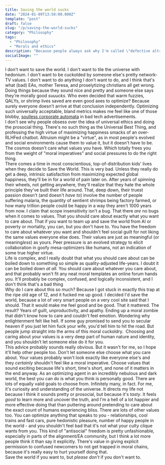 ```yaml
---
title: Saving the world sucks
date: "2024-01-09T13:50:00.000Z"
template: "post"
draft: false
slug: "/p/saving-the-world-sucks"
category: "Philosophy"
tags:
  - "Philosophy"
  - "Morals and ethics"
description: "Because people always ask why I'm called \"defective altruism\""
socialImage: ""
---
```


I don't want to save the world. I don't want to tile the universe with hedonium. I don't want to be cuckolded by someone else's pretty network-TV values. I don't want to do anything I don't want to do, and I think that's what (bad) EAs, mother Teresa, and proselytizing christians all get wrong. Doing things because they sound nice and pretty and someone else says they're morally good *suuucks*. Who even decided that warm fuzzies, QALYs, or shrimp lives saved are even good axes to optimize? Because surely everyone doesn't arrive at that conclusion independently. Optimizing such universally acceptable, bland metrics makes me feel like one of those blobby, [soulless corporate automata](https://medium.com/@carson.gray.hall/puke-on-digital-parchment-the-globohomo-art-style-61f5f126f4a2) in bad tech advertisements.  
I don't see why people obsess over the idea of universal ethics and doing the prosocial thing. There's no such thing as the Universal Best Thing, and professing the high virtue of maximizing happiness smacks of an over-RLHFed chatbot. Altruism might be a "virtue", as in most people's evolved and social environments cause them to value it, but it doesn't have to be. The cosmos doesn't care what values you have. Which totally frees you from the weight of "moral imperatives" and social pressures to do the right thing.  
There comes a time in most conscientious, top-of-distribution kids' lives when they decide to Save the World. This is very bad. Unless they really do get a deep, intrinsic satisfaction from maximizing expected global happiness, they'll be in for a world of pain later on. After years of spinning their wheels, not getting anywhere, they'll realize that they hate the whole principle they've built their life around. That, deep down, their truest passion doesn't (and doesn't *have to*) involve the number of people suffering malaria, the quantity of sentient shrimps being factory farmed, or how many trillion people could be happy in a way they aren't 1000 years from now. I claim that scope insensitivity isn't a bug. That there *are* no bugs when it comes to values. That you should care about exactly what you want to care about. That if you want to team up and save the world from AI or poverty or mortality, you can, but you don't have to. You have the freedom to care about whatever you want and shouldn't feel social guilt for not liking the same values everyone else does. Their values are just as meaningful (or meaning*less*) as yours. Peer pressure is an evolved strategy to elicit collaboration in goofy mesa-optimizers like humans, not an indication of some true higher virtue.  
Life is complex, and I really doubt that what you should care about can be boiled down to something so simple as quality-adjusted life-years. I doubt it can be boiled down *at all*. You should care about whatever you care about, and that probably won't fit any neat moral templates an online forum hands you. It'll probably be complex, confused, and logically inconsistent, and I don't think that's a bad thing  
Why do I care about this so much? Because I got stuck in exactly this trap at the ripe old age of 12, and it fucked me up good. I decided I'd save the world, because a lot of very smart people on a very cool site said that I should. That it would make me feel good and be good. That it mattered. The result? Years of guilt, unproductivity, and apathy. Ending up a moral zombie that didn't know how to care and couldn't feel emotion. Wondering why enlightenment felt like hell. If some guy promised to send you to secular heaven if you just let him fuck your wife, you'd tell him to hit the road. But people jump straight into the arms of this moral cuckoldry.  Choosing and caring about your values is a very deep part of human nature and identity, and you shouldn't let someone else do it for you.  
This advice probably sounds really obvious. But it wasn't for me, so I hope it'll help other people too. Don't let someone else choose what you care about. Your values probably won't look exactly like everyone else's and they *certainly* shouldn't feel like a moral imperative. Choose values that sound exciting because life's short, time's short, and none of it matters in the end anyway. As an optimizing agent in an incredibly nebulous and dark world, the best you can do is what you think is personally good. There are lots of equally valid goals to choose from. Infinitely many, in fact. For me, it's curiosity and understanding of the universe. It directs my life not because I think it sounds pretty or prosocial, but because it's *tasty*. It feels *good* to learn more and uncover the truth, and I'm a hell of a lot happier and more effective doing that than puttering around pretending to care about the exact count of humans experiencing bliss. There are lots of other values too. You can optimize anything that speaks to you - relationships, cool trains and fast cars, pure hedonistic pleasure, number of happy people in the world - and you shouldn't feel bad that it's not what your culty clique wants from you. This kind of "antisocial" freedom is pretty unfashionable, especially in parts of the alignment/EA community, but I think a lot more people think it than say it explicitly. There's value in giving explicit permission to confused newcomers to not get trapped in moral chains, because it's really easy to hurt yourself doing that.  
Save the world if you want to, but *please don't* if you don't want to.
